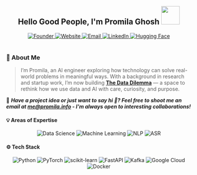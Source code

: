 <h2 align="center">Hello Good People, I'm Promila Ghosh <img src="https://media.giphy.com/media/mGcNjsfWAjY5AEZNw6/giphy.gif" width="50"></h2>

<div align="center">
  <a href="https://pr0mila.github.io/the-data-dilemma/" target="_blank">
    <img src="https://img.shields.io/badge/Founder-%E2%80%93%20The%20Data%20Dilemma-000000?style=flat&logo=founder&logoColor=white" alt="Founder">
  </a>


  <a href="https://promila.info" target="_blank">
    <img src="https://img.shields.io/badge/Website-promila.info-purple?style=flat&logo=google-chrome&logoColor=white" alt="Website">
  </a>

  <a href="mailto:me@promila.info">
    <img src="https://img.shields.io/badge/Email-me%40promila.info-indigo?style=flat&logo=gmail&logoColor=white" alt="Email">
  </a>

  <a href="https://www.linkedin.com/in/promila-cse/" target="_blank">
    <img src="https://img.shields.io/badge/LinkedIn-Connect-blue?style=flat&logo=linkedin&logoColor=white" alt="LinkedIn">
  </a>

  <a href="https://huggingface.co/pr0mila-gh0sh" target="_blank">
    <img src="https://img.shields.io/badge/Hugging%20Face-Profile-orange?style=flat&logo=huggingface&logoColor=yellow" alt="Hugging Face">
  </a>
</div>



<br>

### 🚀 About Me

> I’m Promila, an AI engineer exploring how technology can solve real-world problems in meaningful ways. With a background in research and startup work, I’m now building [**The Data Dilemma**](https://github.com/The-Data-Dilemma) — a space to rethink how we use data and AI with care, curiosity, and purpose.


💌 ***Have a project idea or just want to say hi 👋? Feel free to shoot me an email at [me@promila.info](mailto:me@promila.info) - I'm always open to interesting collaborations!***


#### 💡 Areas of Expertise

<p align="center">
  <img src="https://img.shields.io/badge/Data%20Science-A3C1AD?style=for-the-badge" alt="Data Science">
  <img src="https://img.shields.io/badge/Machine%20Learning-D1E8E2?style=for-the-badge" alt="Machine Learning">
  <img src="https://img.shields.io/badge/NLP-B2D7D6?style=for-the-badge" alt="NLP">
  <img src="https://img.shields.io/badge/ASR-C7E2E1?style=for-the-badge" alt="ASR">
</p>

#### ⚙️ Tech Stack

<p align="center">
  <img src="https://img.shields.io/badge/python-9FD0C7?style=for-the-badge&logo=python&logoColor=white" alt="Python">
  <img src="https://img.shields.io/badge/pytorch-ABC8B4.svg?style=for-the-badge&logo=pytorch&logoColor=white" alt="PyTorch">
  <img src="https://img.shields.io/badge/scikit--learn-B5E8D1.svg?style=for-the-badge&logo=scikit-learn&logoColor=white" alt="scikit-learn">
  <img src="https://img.shields.io/badge/fastapi-A5D8D8?style=for-the-badge&logo=FASTAPI&logoColor=white" alt="FastAPI">
  <img src="https://img.shields.io/badge/Apache_Kafka-AED9D3?style=for-the-badge&logo=apache-kafka&logoColor=white" alt="Kafka">
  <img src="https://img.shields.io/badge/Google_Cloud-CCE6D0?style=for-the-badge&logo=google-cloud&logoColor=white" alt="Google Cloud">
  <img src="https://img.shields.io/badge/docker-B9D7D5.svg?style=for-the-badge&logo=docker&logoColor=white" alt="Docker">
</p>






<!-- You can uncomment the section below if you want to display your GitHub activity -->
<!--
## 🔥 Recent Activity
  
[![Promila's GitHub Activity Graph](https://activity-graph.herokuapp.com/graph?username=pr0mila&theme=github)](https://github.com/pr0mila)
-->
